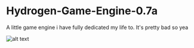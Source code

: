 # Hydrogen-Game-Engine-0.7a
A little game engine i have fully dedicated my life to. It's pretty bad so yea

![alt text](https://github.com/salmoncatt/Hydrogen-Game-Engine-0.7a/blob/main/assets/logo.png)

